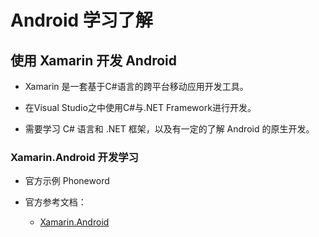 # Android 学习了解

## 使用 Xamarin 开发 Android

- Xamarin 是一套基于C#语言的跨平台移动应用开发工具。

- 在Visual Studio之中使用C#与.NET Framework进行开发。

- 需要学习 C# 语言和 .NET 框架，以及有一定的了解 Android 的原生开发。

### Xamarin.Android 开发学习

- 官方示例 Phoneword

- 官方参考文档：
  + [Xamarin.Android](https://docs.microsoft.com/en-us/xamarin/android/)
